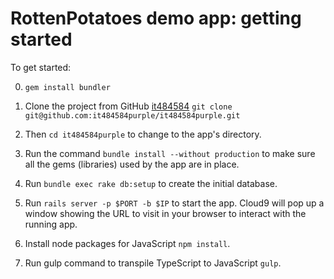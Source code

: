 # RottenPotatoes demo app: getting started

To get started:

0. `gem install bundler`

0. Clone the project from GitHub [it484584](https://github.com/it484584purple/it484584purple) `git clone git@github.com:it484584purple/it484584purple.git`

0. Then `cd it484584purple` to change to the app's directory.

0. Run the command `bundle install --without production` to make sure all the gems (libraries) used by the app are in place.

0. Run `bundle exec rake db:setup` to create the initial database.

0. Run `rails server -p $PORT -b $IP` to start the app.  Cloud9 will pop up a window showing the URL to visit in your browser to interact with the running app.

0. Install node packages for JavaScript `npm install`.

0. Run gulp command to transpile TypeScript to JavaScript `gulp`.